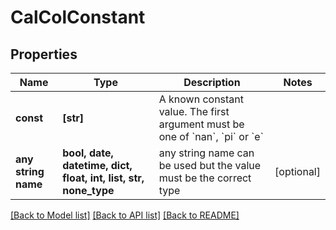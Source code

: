 # CalColConstant


## Properties
Name | Type | Description | Notes
------------ | ------------- | ------------- | -------------
**const** | **[str]** | A known constant value. The first argument must be one of &#x60;nan&#x60;, &#x60;pi&#x60; or &#x60;e&#x60;  | 
**any string name** | **bool, date, datetime, dict, float, int, list, str, none_type** | any string name can be used but the value must be the correct type | [optional]

[[Back to Model list]](../README.md#documentation-for-models) [[Back to API list]](../README.md#documentation-for-api-endpoints) [[Back to README]](../README.md)


